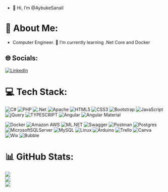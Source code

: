 - 👋 Hi, I’m @AybukeSanall

# 💫 About Me:
- Computer Engineer.
🌱 I’m currently learning .Net Core and Docker


## 🌐 Socials:
[![LinkedIn](https://img.shields.io/badge/LinkedIn-%230077B5.svg?logo=linkedin&logoColor=white)](https://linkedin.com/in/aybukesanal/) 

# 💻 Tech Stack:
![C#](https://img.shields.io/badge/c%23-%23239120.svg?style=for-the-badge&logo=c-sharp&logoColor=white) 
![PHP](https://img.shields.io/badge/php-%23777BB4.svg?style=for-the-badge&logo=php&logoColor=white) 
![.Net](https://img.shields.io/badge/.NET-5C2D91?style=for-the-badge&logo=.net&logoColor=white) ![Apache](https://img.shields.io/badge/apache-%23D42029.svg?style=for-the-badge&logo=apache&logoColor=white) 
![HTML5](https://img.shields.io/badge/html5-%23E34F26.svg?style=for-the-badge&logo=html5&logoColor=white) 
![CSS3](https://img.shields.io/badge/css3-%231572B6.svg?style=for-the-badge&logo=css3&logoColor=white)
![Bootstrap](https://img.shields.io/badge/bootstrap-%23563D7C.svg?style=for-the-badge&logo=bootstrap&logoColor=white)
![JavaScript](https://img.shields.io/badge/javascript-%23323330.svg?style=for-the-badge&logo=javascript&logoColor=%23F7DF1E) 
![jQuery](https://img.shields.io/badge/jQuery-%230769AD.svg?style=for-the-badge&logo=jquery&logoColor=white)
![TYPESCRIPT](https://img.shields.io/badge/typescript%20-%23007ACC.svg?&style=for-the-badge&logo=typescript&logoColor=white)
![Angular](https://img.shields.io/badge/Angular-DD0031?style=for-the-badge&logo=angular&logoColor=white)
![Angular Material](https://img.shields.io/badge/angular_material-%2320232a.svg?style=for-the-badge&logo=angular&logoColor=white)

![Docker](https://img.shields.io/badge/docker-%232496ED.svg?style=for-the-badge&logo=docker&logoColor=white)
![Amazon AWS](https://img.shields.io/badge/amazon%20aws-%23FF9900.svg?style=for-the-badge&logo=amazon-aws&logoColor=white) 
![ML.NET](https://img.shields.io/badge/ML.NET-%23051247.svg?style=for-the-badge&logo=ml-dot-net&logoColor=white)
![Swagger](https://img.shields.io/badge/swagger-%2385EA2D.svg?style=for-the-badge&logo=swagger&logoColor=white)
![Postman](https://img.shields.io/badge/postman-%23FF6C37.svg?style=for-the-badge&logo=postman&logoColor=white)
![Postgres](https://img.shields.io/badge/postgres-%23316192.svg?style=for-the-badge&logo=postgresql&logoColor=white) 
![MicrosoftSQLServer](https://img.shields.io/badge/Microsoft%20SQL%20Sever-CC2927?style=for-the-badge&logo=microsoft%20sql%20server&logoColor=white) 
![MySQL](https://img.shields.io/badge/mysql-%2300f.svg?style=for-the-badge&logo=mysql&logoColor=white) 
![Linux](https://img.shields.io/badge/Linux-FCC624?style=for-the-badge&logo=linux&logoColor=black)
![Arduino](https://img.shields.io/badge/arduino-%2300979D.svg?style=for-the-badge&logo=arduino&logoColor=white)
![Trello](https://img.shields.io/badge/trello-%23026AA7.svg?style=for-the-badge&logo=trello&logoColor=white)
![Canva](https://img.shields.io/badge/canva-%2300C4CC.svg?style=for-the-badge&logo=canva&logoColor=white) 
![Wix](https://img.shields.io/badge/wix-%2338B2AC.svg?style=for-the-badge&logo=wix&logoColor=white)
![Bubble](https://img.shields.io/badge/bubble-%23000000.svg?style=for-the-badge&logo=bubble&logoColor=white)

# 📊 GitHub Stats:
![](https://github-readme-stats.vercel.app/api?username=AybukeSanall&theme=tokyonight&hide_border=false&include_all_commits=false&count_private=false)<br/>
![](https://github-readme-streak-stats.herokuapp.com/?user=AybukeSanall&theme=tokyonight&hide_border=false)<br/>
![](https://github-readme-stats.vercel.app/api/top-langs/?username=AybukeSanall&theme=tokyonight&hide_border=false&include_all_commits=false&count_private=false&layout=compact)




